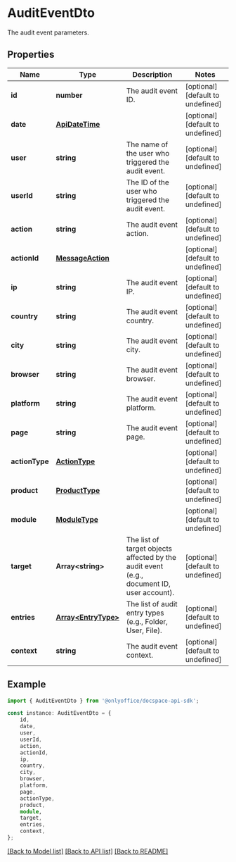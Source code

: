 # AuditEventDto

The audit event parameters.

## Properties

Name | Type | Description | Notes
------------ | ------------- | ------------- | -------------
**id** | **number** | The audit event ID. | [optional] [default to undefined]
**date** | [**ApiDateTime**](ApiDateTime.md) |  | [optional] [default to undefined]
**user** | **string** | The name of the user who triggered the audit event. | [optional] [default to undefined]
**userId** | **string** | The ID of the user who triggered the audit event. | [optional] [default to undefined]
**action** | **string** | The audit event action. | [optional] [default to undefined]
**actionId** | [**MessageAction**](MessageAction.md) |  | [optional] [default to undefined]
**ip** | **string** | The audit event IP. | [optional] [default to undefined]
**country** | **string** | The audit event country. | [optional] [default to undefined]
**city** | **string** | The audit event city. | [optional] [default to undefined]
**browser** | **string** | The audit event browser. | [optional] [default to undefined]
**platform** | **string** | The audit event platform. | [optional] [default to undefined]
**page** | **string** | The audit event page. | [optional] [default to undefined]
**actionType** | [**ActionType**](ActionType.md) |  | [optional] [default to undefined]
**product** | [**ProductType**](ProductType.md) |  | [optional] [default to undefined]
**module** | [**ModuleType**](ModuleType.md) |  | [optional] [default to undefined]
**target** | **Array&lt;string&gt;** | The list of target objects affected by the audit event (e.g., document ID, user account). | [optional] [default to undefined]
**entries** | [**Array&lt;EntryType&gt;**](EntryType.md) | The list of audit entry types (e.g., Folder, User, File). | [optional] [default to undefined]
**context** | **string** | The audit event context. | [optional] [default to undefined]

## Example

```typescript
import { AuditEventDto } from '@onlyoffice/docspace-api-sdk';

const instance: AuditEventDto = {
    id,
    date,
    user,
    userId,
    action,
    actionId,
    ip,
    country,
    city,
    browser,
    platform,
    page,
    actionType,
    product,
    module,
    target,
    entries,
    context,
};
```

[[Back to Model list]](../README.md#documentation-for-models) [[Back to API list]](../README.md#documentation-for-api-endpoints) [[Back to README]](../README.md)
